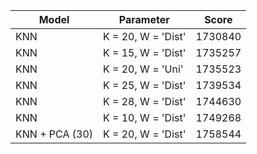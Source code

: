 | Model            | Parameter              | Score        |
|------------------|------------------------|--------------|
| KNN              | K = 20, W = 'Dist'     |  1730840     |
| KNN              | K = 15, W = 'Dist'     |  1735257     |
| KNN              | K = 20, W = 'Uni'      |  1735523     |
| KNN              | K = 25, W = 'Dist'     |  1739534     |
| KNN              | K = 28, W = 'Dist'     |  1744630     |
| KNN              | K = 10, W = 'Dist'     |  1749268     |
| KNN + PCA (30)   | K = 20, W = 'Dist'     |  1758544     |

